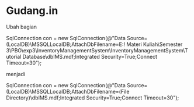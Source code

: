 # Gudang.in

Ubah bagian

SqlConnection con = new SqlConnection(@"Data Source=(LocalDB)\MSSQLLocalDB;AttachDbFilename=E:\! Materi Kuliah\Semester 3\PBO\exp3\InventoryManagementSystem\InventoryManagementSystem\Tutorial Database\dbIMS.mdf;Integrated Security=True;Connect Timeout=30");

menjadi 

SqlConnection con = new SqlConnection(@"Data Source=(LocalDB)\MSSQLLocalDB;AttachDbFilename=(File Directory)\dbIMS.mdf;Integrated Security=True;Connect Timeout=30");
